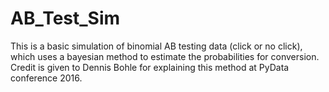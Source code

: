 # AB_Test_Sim

This is a basic simulation of binomial AB testing data (click or no click), which uses a bayesian method to estimate the probabilities for conversion.
Credit is given to Dennis Bohle for explaining this method at  PyData conference 2016.
